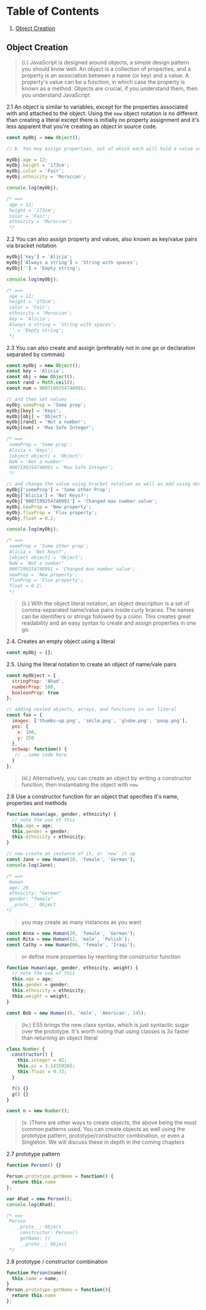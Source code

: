 # Table of Contents

1. [Object Creation](#object-creation)

## Object Creation 


> (i.) JavaScript is designed around objects, a simple design pattern you should know well. An object is a collection of properties, and a property is an association between a name (or key) and a value. A property's value can be a function, in which case the property is known as a method. Objects are crucial, if you understand them, then you understand JavaScript

2.1 An object is similar to variables, except for the properties associated with and attached to the object. Using the `new` object notation is no different than creating a literal except there is initially no property assignment and it's less apparent that you're creating an object in source code.
```javascript
const myObj = new Object();

// b. You may assign properties, out of which each will hold a value using dot notation

myObj.age = 12;
myObj.height = '173cm';
myObj.color = 'Fair';
myObj.ethnicity = 'Moroccan';

console.log(myObj);

/* ==>
 age = 12;
 height = '173cm';
 color = 'Fair';
 ethnicity = 'Moroccan';
 */
```

2.2 You can also assign property and values, also known as key/value pairs via bracket notation
```javascript
myObj['key'] = 'Alicia';
myObj['Always a string'] = 'String with spaces';
myObj[''] = 'Empty string';

console.log(myObj);

/* ==>
 age = 12;
 height = '173cm';
 color = 'Fair';
 ethnicity = 'Moroccan';
 key = 'Alicia';
 Always a string = 'String with spaces';
 '' = 'Empty string';
 */
```

2.3 You can also create and assign (preferably not in one go or declaration separated by commas)
```javascript
const myObj = new Object();
const key = 'Alicia';
const obj = new Object();
const rand = Math.ceil();
const num = 9007199254740991;

// and then set values
myObj.someProp = 'Some prop';
myObj[key] = 'Keys';
myObj[obj] = 'Object';
myObj[rand] = 'Not a number';
myObj[num] = 'Max Safe Integer';

/* ==>
 someProp = 'Some prop';
 Alicia = 'Keys';
 [object object] = 'Object';
 NaN = 'Not a number'
 9007199254740991 = 'Max Safe Integer';
 */

// and change the value using bracket notation as well as add using dot notation
myObj['someProp'] = 'Some other Prop';
myObj['Alicia'] = 'Not Keys?';
myObj['9007199254740991'] = 'Changed max number value';
myObj.newProp = 'New property';
myObj.fluxProp = 'Flux property';
myObj.float = 0.2;

console.log(myObj);

/* ==>
 someProp = 'Some other prop';
 Alicia = 'Not Keys?';
 [object object] = 'Object';
 NaN = 'Not a number'
 9007199254740991 = 'Changed max number value';
 newProp = 'New property';
 fluxProp = 'Flux property';
 float = 0.2;
 */

```

> (ii.) With the object literal notation, an object description is a set of comma-separated name/value pairs inside curly braces. The
 names can be identifiers or strings followed by a colon. This creates great readability and an easy syntax to create and assign properties in one go.

2.4. Creates an empty object using a literal
```javascript
const myObj = {};
```

2.5. Using the literal notation to create an object of name/vale pairs
```javascript
const myObject = {
  stringProp: 'Ahad',
  numberProp: 100,
  booleanProp: true
};

// adding nested objects, arrays, and functions in our literal
const foo = {
  images: ['thumbs-up.png', 'smile.png', 'globe.png', 'poop.png'],
  pos: {
    x: 100,
    y: 250
  },
  onSwap: function() {
   // ..some code here
  }
};
```

> (iii.) Alternatively, you can create an object by writing a constructor function, then instantiating the object with `new`

2.6 Use a constructor function for an object that specifies it's name, properties and methods
```javascript
function Human(age, gender, ethnicity) {
  // note the use of this
  this.age = age;
  this.gender = gender;
  this.ethnicity = ethnicity;
}

// now create an instance of it, or `new` it up
const Jane = new Human(20, 'female', 'German');
console.log(Jane);

/* ==>
 Human
 age: 20
 ethnicity: "German"
 gender: "female"
 __proto__: Object
*/
```

> you may create as many instances as you want
```javascript
const Anna = new Human(20, 'female', 'German');
const Rita = new Human(12, 'male', 'Polish');
const Cathy = new Human(60, 'female', 'Iraqi');
```

> or define more properties by rewriting the constructor function
```javascript
function Human(age, gender, ethnicity, weight) {
  // note the use of this
  this.age = age;
  this.gender = gender;
  this.ethnicity = ethnicity;
  this.weight = weight;
}

const Bob = new Human(45, 'male', 'American', 145);
```

> (iv.) ES5 brings the new class syntax, which is just syntactic sugar over the prototype. It's worth noting that using classes is 3x faster than returning an object literal
```javascript
class Number {
  constructor() {
    this.integer = 42;
    this.pi = 3.14159265;
    this.float = 9.72;
  }

  f() {}
  g() {}
}

const n = new Number();
```

> (v. )There are other ways to create objects, the above being the most common patterns used. You can create objects as well using the
 prototype pattern, prototype/constructor combination, or even a Singleton. We will discuss these in depth in the coming chapters

2.7 prototype pattern
```javascript
function Person() {}

Person.prototype.getName = function() {
  return this.name
};

var Ahad = new Person();
console.log(Ahad);

/* ==>
 Person
   __proto__: Object
     constructor: Person()
     getName: ()
     __proto__: Object
 */
```

2.8 prototype / constructor combination
```javascript
function Person(name){
  this.name = name;
}
Person.prototype.getName = function(){
  return this.name
};
```
